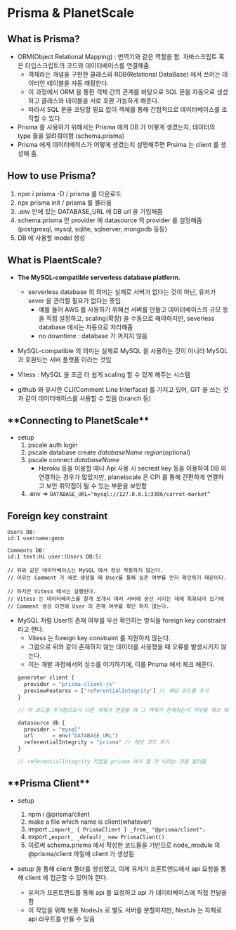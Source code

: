 # Prisma & PlanetScale

## What is Prisma?

- ORM(Object Relational Mapping) : 번역기와 같은 역할을 함.
  자바스크립트 혹은 타입스크립트의 코드와 데이터베이스를 연결해줌.
  - 객체라는 개념을 구현한 클래스와 RDB(Relational DataBase) 에서 쓰이는 데이터인 테이블을 자동 매핑한다.
  - 이 과정에서 ORM 을 통한 객체 간의 관계를 바탕으로 SQL 문을 자동으로 생성하고 클래스와 테이블을 서로 호환 가능하게 해준다.
  - 따라서 SQL 문을 코딩할 필요 없이 객체를 통해 간접적으로 데이터베이스를 조작할 수 있다.
- Prisma 를 사용하기 위해서는 Prisma 에게 DB 가 어떻게 생겼는지, 데이터의 type 들을 알려줘야함 (schema.prisma)
- Prisma 에게 데이터베이스가 어떻게 생겼는지 설명해주면 Prsima 는 client 를 생성해 줌.

## How to use Prisma?

1. npm i prisma -D / prisma 를 다운로드
2. npx prisma init / prisma 를 불러옴
3. .env 안에 있는 DATABASE_URL 에 DB url 을 기입해줌
4. schema.prisma 안 provider 에 datasource 의 provider 를 설정해줌 (postgresql, mysql, sqlite, sqlserver, mongodb 등등)
5. DB 에 사용할 model 생성

## What is PlaentScale?

- **The MySQL-compatible serverless database platform.**

  - serverless database 의 의미는 실제로 서버가 없다는 것이 아닌, 유저가 sever 을 관리할 필요가 없다는 뜻임.
    - 예를 들어 AWS 를 사용하기 위해선 서버를 만들고 데이터베이스의 규모 등을 직접 설정하고, scaling(확장) 을 수동으로 해야하지만, severless database 에서는 자동으로 처리해줌
    - no downtime : database 가 꺼지지 않음

- MySQL-compatible 의 의미는 실제로 MySQL 을 사용하는 것이 아니라 MySQL과 호환되는 서버 플랫폼 이라는 것임
- Vitess : MySQL 을 조금 더 쉽게 scaling 할 수 있게 해주는 시스템
- github 와 유사한 CLI(Comment Line Interface) 를 가지고 있어, GIT 을 쓰는 것과 같이 데이터베이스를 사용할 수 있음 (branch 등)

## \***\*Connecting to PlanetScale\*\***

- setup
  1. pscale auth login
  2. pscale database create _databaseName_ _region_(optional)
  3. pscale connect _databaseName_
     - Heroku 등을 이용할 때나 Api 사용 시 secreat key 등을 이용하여 DB 와 연결하는 경우가 많았지만, planetscale 은 CPI 를 통해 간편하게 연결하고 보안 취약점이 될 수 있는 부분을 보안함
  4. .env ⇒ `DATABASE_URL="mysql://127.0.0.1:3306/carrot-market”`

## Foreign key constraint

```
Users DB:
id:1 username:geon

Comments DB:
id:1 text:Hi user:(Users DB:5)

// 위와 같은 데이터베이스는 MySQL 에서 정상 작동하지 않는다.
// 이유는 Comment 가 새로 생성될 때 User를 통해 실존 여부를 먼저 확인하기 때문이다.

// 하지만 Vitess 에서는 실행된다.
// Vitess 는 데이터베이스를 잘게 쪼개서 여러 서버에 분산 시키는 데에 특화되어 있기에
// Comment 생성 이전에 User 의 존재 여부를 확인 하지 않는다.
```

- MySQL 처럼 User의 존재 여부를 우선 확인하는 방식을 foreign key constraint 라고 한다.
  - Vitess 는 foreign key constraint 를 지원하지 않는다.
  - 그럼으로 위와 같이 존재하지 않는 데이터를 사용했을 때 오류를 발생시키지 않는다.
  - 이는 개발 과정에서의 실수를 야기하기에, 이를 Prisma 에서 체크 해준다.
  ```jsx
  generator client {
    provider = "prisma-client-js"
    previewFeatures = ["referentialIntegrity"] // 해당 코드를 추가
  }

  // 위 코드를 추가함으로서 다른 객체가 연결될 때 그 객체가 존재하는지 여부를 체크 해줌

  datasource db {
    provider = "mysql"
    url      = env("DATABASE_URL")
    referentialIntegrity = "prisma" // 해당 코드 추가
  }

  // referentialIntegrity 작업을 prisma 에서 할 것 이라는 것을 알려줌
  ```

## \***\*Prisma Client\*\***

- setup

  1. npm i @prisma/client
  2. make a file which name is client(whatever)
  3. import _`import_ { PrismaClient } _from_ "@prisma/client";`
  4. export _`export_ _default_ new PrismaClient()`
  5. 이로써 schema.prisma 에서 작성한 코드들을 기반으로 node_module 의 @prisma/client 파일에 client 가 생성됨

- setup 을 통해 client 풀더를 생성했고, 이제 유저가 프론트엔드에서 api 요청을 통해 client 에 접근할 수 있어야 한다.
  - 유저가 프론트엔드를 통해 api 를 요청하고 api 가 데이터베이스에 직접 전달을 함
  - 이 작업을 위해 보통 NodeJs 로 별도 서버를 분할하지만, NextJs 는 자체로 api 라우트를 만들 수 있음
